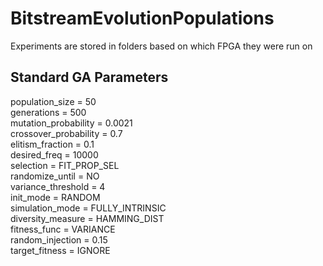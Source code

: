 # BitstreamEvolutionPopulations
Experiments are stored in folders based on which FPGA they were run on

## Standard GA Parameters
population_size = 50 <br/>
generations = 500 <br/>
mutation_probability = 0.0021 <br/>
crossover_probability = 0.7 <br/> 
elitism_fraction = 0.1 <br/>
desired_freq = 10000 <br/>
selection = FIT_PROP_SEL <br/>
randomize_until = NO <br/>
variance_threshold = 4 <br/> 
init_mode = RANDOM <br/>
simulation_mode = FULLY_INTRINSIC <br/>
diversity_measure = HAMMING_DIST <br/> 
fitness_func = VARIANCE <br/>
random_injection = 0.15 <br/>
target_fitness = IGNORE <br/>

